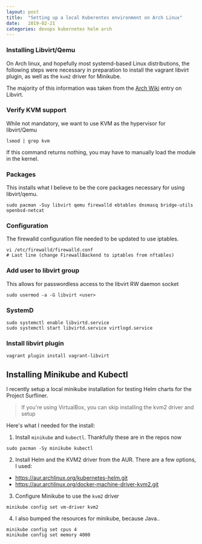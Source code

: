 ```yaml
---
layout: post
title:  "Setting up a local Kuberentes environment on Arch Linux"
date:   2019-02-21
categories: devops kubernetes helm arch
---
```


### Installing Libvirt/Qemu

On Arch linux, and hopefully most systemd-based Linux distributions, the following steps were necessary in preparation
to install the vagrant libvirt plugin, as well as the `kvm2` driver for
Minikube.

The majority of this information was taken from the [Arch Wiki][libvirt-arch] entry on Libvirt.

### Verify KVM support
While not mandatory, we want to use KVM as the hypervisor for libvirt/Qemu
```
lsmod | grep kvm
```
If this command returns nothing, you may have to manually load the module in the kernel.

### Packages
This installs what I believe to be the core packages necessary for using libvirt/qemu.
```
sudo pacman -Suy libvirt qemu firewalld ebtables dnsmasq bridge-utils openbsd-netcat
```

### Configuration
The firewalld configuration file needed to be updated to use iptables.
```
vi /etc/firewalld/firewalld.conf
# Last line (change FirewallBackend to iptables from nftables)
```

### Add user to libvirt group
This allows for passwordless access to the libvirt RW daemon socket
```
sudo usermod -a -G libvirt <user>
```

### SystemD
```
sudo systemctl enable libvirtd.service
sudo systemctl start libvirtd.service virtlogd.service
```

### Install libvirt plugin
```
vagrant plugin install vagrant-libvirt
```

## Installing Minikube and Kubectl

I recently setup a local minikube installation for testing Helm charts for the
Project Surfliner.

> If you're using VirtualBox, you can skip installing the kvm2 driver and setup

Here's what I needed for the install:

1. Install `minikube` and `kubectl`. Thankfully these are in the repos now

```
sudo pacman -Sy minikube kubectl
```

2. Install Helm and the KVM2 driver from the AUR. There are a few options, I
used:
- https://aur.archlinux.org/kubernetes-helm.git
- https://aur.archlinux.org/docker-machine-driver-kvm2.git


3. Configure Minikube to use the `kvm2` driver

```
minikube config set vm-driver kvm2
```

4. I also bumped the resources for minikube, because Java..
```
minikube config set cpus 4
minikube config set memory 4000
```

[libvirt-arch]:https://wiki.archlinux.org/index.php/Libvirt
